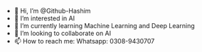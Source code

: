 - 👋 Hi, I’m @Github-Hashim
- 👀 I’m interested in AI
- 🌱 I’m currently learning Machine Learning and Deep Learning
- 💞️ I’m looking to collaborate on AI
- 📫 How to reach me: Whatsapp: 0308-9430707
  
<!---
Github-Hashim/Github-Hashim is a ✨ special ✨ repository because its `README.md` (this file) appears on your GitHub profile.
You can click the Preview link to take a look at your changes.
--->
